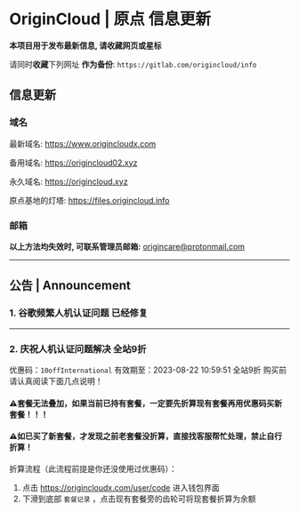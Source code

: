 # OriginCloud | 原点 信息更新
**本项目用于发布最新信息, 请收藏网页或星标**

请同时**收藏**下列网址 **作为备份**:
`https://gitlab.com/origincloud/info`

## 信息更新

### 域名
最新域名:
https://www.origincloudx.com

备用域名:
https://origincloud02.xyz

永久域名:
https://origincloud.xyz

原点基地的灯塔:
https://files.origincloud.info

### 邮箱
**以上方法均失效时, 可联系管理员邮箱:**
origincare@protonmail.com

---

## 公告 | Announcement
### **1. 谷歌频繁人机认证问题 已经修复**

---

### **2. 庆祝人机认证问题解决 全站9折**
优惠码：`10offInternational` 有效期至：2023-08-22 10:59:51 全站9折
购买前请认真阅读下面几点说明！

#### **⚠️套餐无法叠加，如果当前已持有套餐，一定要先折算现有套餐再用优惠码买新套餐！！！**
#### **⚠️如已买了新套餐，才发现之前老套餐没折算，直接找客服帮忙处理，禁止自行折算！**

折算流程（此流程前提是你还没使用过优惠码）：
1. 点击 https://origincloudx.com/user/code 进入钱包界面
2. 下滑到底部 `套餐记录` ，点击现有套餐旁的齿轮可将现套餐折算为余额
